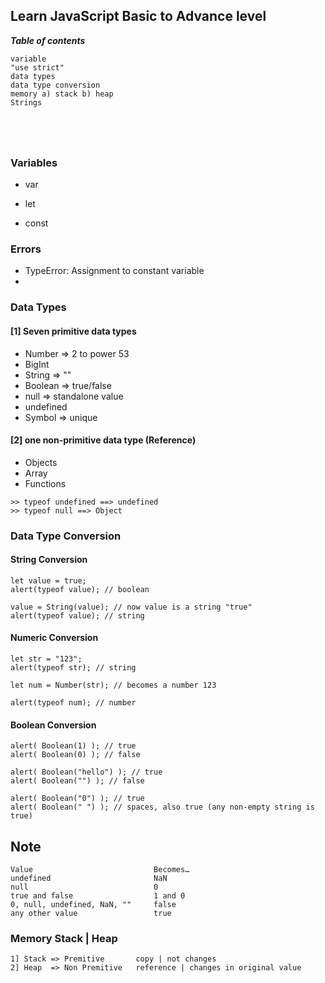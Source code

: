 ## Learn JavaScript Basic to Advance level
***Table of contents***
```
variable
"use strict"
data types
data type conversion
memory a) stack b) heap
Strings





```
### Variables
- var
* let 
+ const

### Errors
-  TypeError: Assignment to constant variable
- 

### Data Types

#### [1] Seven primitive data types
- Number  => 2 to power 53
- BigInt
- String  => ""  
- Boolean => true/false
- null    => standalone value
- undefined
- Symbol  => unique
#### [2] one non-primitive data type (Reference)
- Objects
- Array
- Functions
```
>> typeof undefined ==> undefined
>> typeof null ==> Object
```
### Data Type Conversion
#### String Conversion
```
let value = true;
alert(typeof value); // boolean

value = String(value); // now value is a string "true"
alert(typeof value); // string
```
#### Numeric Conversion
```
let str = "123";
alert(typeof str); // string

let num = Number(str); // becomes a number 123

alert(typeof num); // number
```
#### Boolean Conversion
```
alert( Boolean(1) ); // true
alert( Boolean(0) ); // false

alert( Boolean("hello") ); // true
alert( Boolean("") ); // false

alert( Boolean("0") ); // true
alert( Boolean(" ") ); // spaces, also true (any non-empty string is true)
```
## Note
```
Value	                        Becomes…
undefined	                    NaN
null	                        0
true and false	                1 and 0
0, null, undefined, NaN, ""	    false
any other value	                true
```

### Memory  Stack | Heap
```
1] Stack => Premitive       copy | not changes
2] Heap  => Non Premitive   reference | changes in original value

```